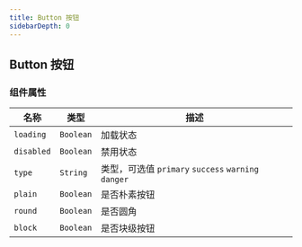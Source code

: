 ```yaml
---
title: Button 按钮
sidebarDepth: 0
---
```


## Button 按钮

<ClientOnly>
  <doc-button/>
</ClientOnly>

### 组件属性

| 名称       | 类型      | 描述                                                |
| ---------- | --------- | --------------------------------------------------- |
| `loading`  | `Boolean` | 加载状态                                            |
| `disabled` | `Boolean` | 禁用状态                                            |
| `type`     | `String`  | 类型，可选值 `primary` `success` `warning` `danger` |
| `plain`    | `Boolean` | 是否朴素按钮                                        |
| `round`    | `Boolean` | 是否圆角                                            |
| `block`    | `Boolean` | 是否块级按钮                                        |
